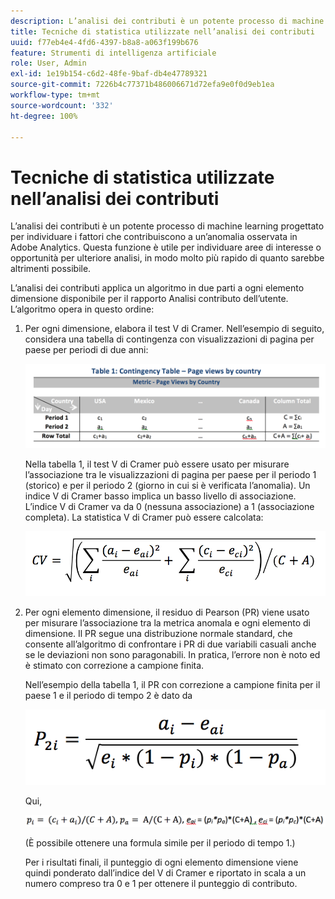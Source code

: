 ```yaml
---
description: L’analisi dei contributi è un potente processo di machine learning progettato per individuare i fattori che contribuiscono a un’anomalia osservata in Adobe Analytics. Questa funzione è utile per individuare aree di interesse o opportunità per ulteriore analisi, in modo molto più rapido di quanto sarebbe altrimenti possibile.
title: Tecniche di statistica utilizzate nell’analisi dei contributi
uuid: f77eb4e4-4fd6-4397-b8a8-a063f199b676
feature: Strumenti di intelligenza artificiale
role: User, Admin
exl-id: 1e19b154-c6d2-48fe-9baf-db4e47789321
source-git-commit: 7226b4c77371b486006671d72efa9e0f0d9eb1ea
workflow-type: tm+mt
source-wordcount: '332'
ht-degree: 100%

---
```


# Tecniche di statistica utilizzate nell’analisi dei contributi

L’analisi dei contributi è un potente processo di machine learning progettato per individuare i fattori che contribuiscono a un’anomalia osservata in Adobe Analytics. Questa funzione è utile per individuare aree di interesse o opportunità per ulteriore analisi, in modo molto più rapido di quanto sarebbe altrimenti possibile.

L’analisi dei contributi applica un algoritmo in due parti a ogni elemento dimensione disponibile per il rapporto Analisi contributo dell’utente. L’algoritmo opera in questo ordine:

1. Per ogni dimensione, elabora il test V di Cramer. Nell’esempio di seguito, considera una tabella di contingenza con visualizzazioni di pagina per paese per periodi di due anni:

   ![](assets/contingency_table.png)

   Nella tabella 1, il test V di Cramer può essere usato per misurare l’associazione tra le visualizzazioni di pagina per paese per il periodo 1 (storico) e per il periodo 2 (giorno in cui si è verificata l’anomalia). Un indice V di Cramer basso implica un basso livello di associazione. L’indice V di Cramer va da 0 (nessuna associazione) a 1 (associazione completa). La statistica V di Cramer può essere calcolata:

   ![](assets/cramers-v.png)

1. Per ogni elemento dimensione, il residuo di Pearson (PR) viene usato per misurare l’associazione tra la metrica anomala e ogni elemento di dimensione. Il PR segue una distribuzione normale standard, che consente all’algoritmo di confrontare i PR di due variabili casuali anche se le deviazioni non sono paragonabili. In pratica, l’errore non è noto ed è stimato con correzione a campione finita.

   Nell’esempio della tabella 1, il PR con correzione a campione finita per il paese 1 e il periodo di tempo 2 è dato da

   ![](assets/persons-residual.png)

   Qui,

   ![](assets/pr-example.png)

   (È possibile ottenere una formula simile per il periodo di tempo 1.)

   Per i risultati finali, il punteggio di ogni elemento dimensione viene quindi ponderato dall’indice del V di Cramer e riportato in scala a un numero compreso tra 0 e 1 per ottenere il punteggio di contributo.
